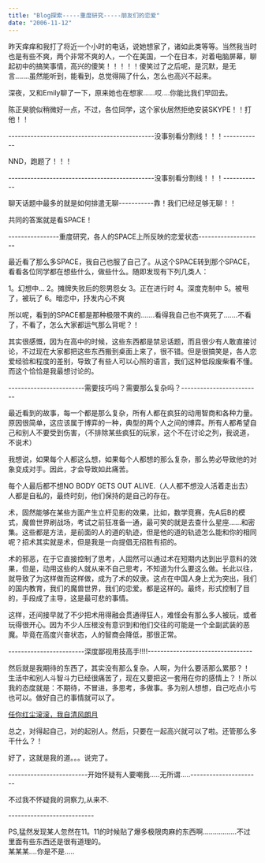 ```yaml
---
title: "Blog探索-----重度研究-----朋友们的恋爱"
date: "2006-11-12"
---
```


昨天痒痒和我打了将近一个小时的电话，说她想家了，诸如此类等等。当然我当时也是有些不爽，两个非常不爽的人，一个在美国，一个在日本，对着电脑屏幕，聊起初中的搞笑事情，高兴的傻笑！！！！！傻笑过了之后呢，是沉默，是无言.......虽然能听到，能看到，总觉得隔了什么，怎么也高兴不起来。

深夜，又和Emily聊了一下，原来她也在想家......哎....你能比我们早回去。

陈正昊貌似稍微好一点，不过，各位同学，这个家伙居然拒绝安装SKYPE！！打他！！

\----------------------------------------------没事别看分割线！！！------------

NND，跑题了！！！

\----------------------------------------------没事别看分割线！！！------------

聊天话题中最多的就是如何排遣无聊-----------靠！我们已经足够无聊！！

共同的答案就是看SPACE！

\----------------重度研究，各人的SPACE上所反映的恋爱状态--------------------

最近看了那么多SPACE，我自己也服了自己了。从这个SPACE转到那个SPACE，看看各位同学都在想些什么，做些什么。随即发现有下列几类人：

1。幻想中... 2。摊牌失败后的怨男怨女 3。正在进行时 4。深度克制中 5。被甩了，被玩了 6。暗恋中，抒发内心不爽

所以呢，看到的SPACE都是那种极限不爽的.......看得我自己也不爽死了.......不看了，不看了，怎么大家都运气那么背呢？！

其实很感慨，因为在高中的时候，这些东西都是禁忌话题，而且很少有人敢直接讨论，不过现在大家都把这些东西搬到桌面上来了，很不错。但是很搞笑是，各人恋爱经验和程度的差别，导致了有些人可以心照的语言，我们这种低段废柴看不懂。而这个恰恰是我最想讨论的。

\------------------------需要技巧吗？需要那么复杂吗？-------------------------

最近看到的故事，每一个都是那么复杂，所有人都在疯狂的动用智商和各种力量。原因很简单，这应该属于博弈的一种，典型的两个人之间的博弈。所有人都希望自己和别人不要受到伤害，（不排除某些疯狂的玩家，这个不在讨论之列，我说道，不说术）

我想说，如果每个人都这么想，如果每个人都想的那么复杂，那么势必导致他的对象变成对手。因此，才会导致如此痛苦。

每个人最后都不想NO BODY GETS OUT ALIVE.（人人都不想没人活着走出去） 人都是自私的，最终时刻，他们保持的是自己的存在。

术，固然能够在某些方面产生立杆见影的效果，比如，数学竞赛，先A后B的模式，魔兽世界刷战场，考试之前狂准备一通，最可笑的就是去查什么星座......和密集。这些都是方法，是前面的人的道的轨迹，但是他的道的轨迹怎么能和你的相同呢？招术其实就是术，但是我是一向提倡无招胜有招的。

术的邪恶，在于它直接控制了思考，人固然可以通过术在短期内达到出乎意料的效果，但是，动用这些的人就从来不自己思考，不知道为什么要这么做。长此以往，就导致了为这样做而这样做，成为了术的奴隶。这点在中国人身上尤为突出，我们的国内教育，我们的魔兽世界，我们的恋爱。都是这样的。最终，形式控制了目的，手段成了主导，这是最可悲的事情。

这样，还间接早就了不少把术用得融会贯通得狂人，难怪会有那么多人被玩，或者玩得很开心。因为不少人压根没有意识到和他们交往的可能是一个全副武装的恶魔。毕竟在高度兴奋状态，人的智商会降低，那很正常。

\------------------------深度鄙视用技高手!!!!---------------------------------

然后就是我期待的东西了，其实没有那么复杂。人啊，为什么要活那么累那？！ 生活中和别人斗智斗力已经很痛苦了，现在又要把这一套用在你的感情上？！所以我的态度就是：不期待，不冒进，多思考，多做事。多为别人想想，自己吃点小亏也可以。做好自己的事情就可以了。

[任你红尘滚滚，我自清风朗月](http://t8log.ccut.cn/blog-htm-uid-1204.html)

总之，对得起自己，对的起别人。然后，只要在一起高兴就可以了啦。还管那么多干什么？！

好了，这就是我的道。。。说完了。

\-------------------------开始怀疑有人要嘲我.....无所谓.....----------------------

不过我不怀疑我的洞察力,从来不.  
  
\--------------------------- 
  
PS,猛然发现某人忽然在11。11的时候贴了爆多极限肉麻的东西啊.................不过里面有些东西还是很有道理的。  
某某某....你是不是.....

